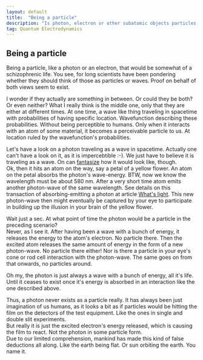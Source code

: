 ```yaml
---
layout: default
title:  "Being a particle"
description: "Is photon, electron or other subatomic objects particles, waves, both or neither"
tag: Quantum Electrodynamics
---
```


## Being a particle

Being a particle, like a photon or an electron, that would be somewhat of a schizophrenic life. You see, for long scientists have been pondering whether they should think of those as particles or waves. Proof on behalf of both views seem to exist.

I wonder if they actually are something in between. Or could they be both?  Or even neither?
What I really think is the middle one, only that they are either at different times. At one time, a wave like thing traveling in spacetime with probabilities of having specific location. Wavefunction describing these probabilities. Without being perceptible to humans. Only when it interacts with an atom of some material, it becomes a perceivable particle to us. At location ruled by the wavefunction's probabilities.

Let's have a look on a photon traveling as a wave in spacetime. Actually one can't have a look on it, as it is impercebtible :-). We just have to believe it is traveling as a wave. On can [fantasize](../../../2024/01/11/electromagnetic-wave.html) how it would look like, though.  
Ok, then it hits an atom on the way, say a petal of a yellow flower. An atom on the petal absorbs the photon's wave-energy. BTW, now we know the wavelength must be about 580 nm. After a very short time atom emits another photon-wave of the same wavelength. See details on this transaction of absorbing-emitting a photon at article [What's light](../../../2022/02/08/what-is-light.html). This new photon-wave then might eventually be captured by your eye to participate in building up the illusion in your brain of the yellow flower.

Wait just a sec. At what point of time the photon would be a particle in the preceding scenario?  
Never, as I see it. After having been a wave with a bunch of energy, it releases the energy to the atom's electron. No particle there. Then the excited atom releases the same amount of energy in the form of a new photon-wave. No particle there either! Nor is there a particle in your eye's cone or rod cell interaction with the photon-wave. The same goes on from that onwards, no particles around.

Oh my, the photon is just always a wave with a bunch of energy, all it's life. Until it ceases to exist once it's energy is absorbed in an interaction like the one described above. 

Thus, a photon never exists as a particle really. It has always been just imagination of us humans, as it looks a bit as if particles would be hitting the film on the detectors of the test equipment. Like the ones in single and double slit experiments.  
But really it is just the excited electron's energy released, which is causing the film to react. Not the photon in some particle form.  
Due to our limited comprehension, mankind has made this kind of false deductions all along. Like the earth being flat. Or sun orbiting the earth. You name it.


